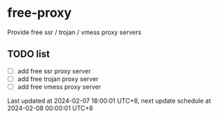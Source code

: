 
# free-proxy
Provide free ssr / trojan / vmess proxy servers


## TODO list
- [ ] add free ssr proxy server
- [ ] add free trojan proxy server
- [ ] add free vmess proxy server

Last updated at 2024-02-07 18:00:01 UTC+8, next update schedule at 2024-02-08 00:00:01 UTC+8


